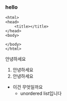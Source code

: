 ### hello
```<!DOCTYPE html>
<html>
<head>
	<title></title>
</head>
<body>

</body>
</html>
```

안녕하세요

1. 안녕하세요
2. 안녕하세요

* 이건 무엇일까요
	* unordered list입니다
